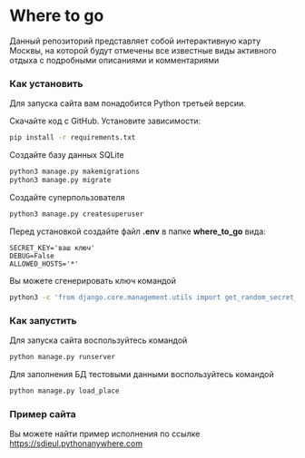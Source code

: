 # Where to go
Данный репозиторий представляет собой интерактивную карту Москвы, на которой будут отмечены все известные виды активного отдыха с подробными описаниями и комментариями

### Как установить
Для запуска сайта вам понадобится Python третьей версии.

Скачайте код с GitHub. Установите зависимости:

```sh
pip install -r requirements.txt
```

Создайте базу данных SQLite

```sh
python3 manage.py makemigrations
python3 manage.py migrate
```
Создайте суперпользователя
```sh
python3 manage.py createsuperuser
```

Перед установкой создайте файл **.env** в папке **where_to_go** вида:
```properties
SECRET_KEY='ваш ключ'
DEBUG=False
ALLOWED_HOSTS='*'
```
Вы можете сгенерировать ключ командой
```sh
python3 -c 'from django.core.management.utils import get_random_secret_key; print(get_random_secret_key())'
```

### Как запустить
Для запуска сайта воспользуйтесь командой
```sh
python manage.py runserver
```
Для заполнения БД тестовыми данными воспользуйтесь командой
```python
python manage.py load_place 
```


### Пример сайта
Вы можете найти пример исполнения по ссылке
https://sdieul.pythonanywhere.com